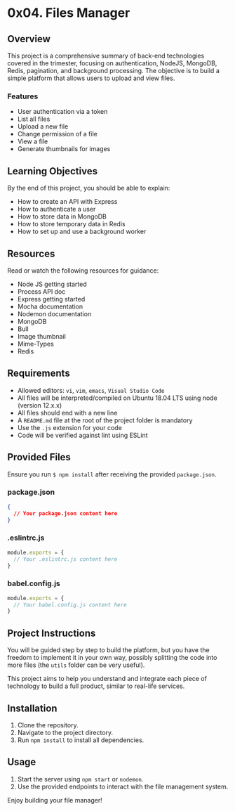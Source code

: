 # 0x04. Files Manager

## Overview

This project is a comprehensive summary of back-end technologies covered in the trimester, focusing on authentication, NodeJS, MongoDB, Redis, pagination, and background processing. The objective is to build a simple platform that allows users to upload and view files.

### Features

- User authentication via a token
- List all files
- Upload a new file
- Change permission of a file
- View a file
- Generate thumbnails for images

## Learning Objectives

By the end of this project, you should be able to explain:

- How to create an API with Express
- How to authenticate a user
- How to store data in MongoDB
- How to store temporary data in Redis
- How to set up and use a background worker

## Resources

Read or watch the following resources for guidance:

- Node JS getting started
- Process API doc
- Express getting started
- Mocha documentation
- Nodemon documentation
- MongoDB
- Bull
- Image thumbnail
- Mime-Types
- Redis

## Requirements

- Allowed editors: `vi`, `vim`, `emacs`, `Visual Studio Code`
- All files will be interpreted/compiled on Ubuntu 18.04 LTS using node (version 12.x.x)
- All files should end with a new line
- A `README.md` file at the root of the project folder is mandatory
- Use the `.js` extension for your code
- Code will be verified against lint using ESLint

## Provided Files

Ensure you run `$ npm install` after receiving the provided `package.json`.

### package.json
```json
{
  // Your package.json content here
}
```

### .eslintrc.js
```js
module.exports = {
  // Your .eslintrc.js content here
}
```

### babel.config.js
```js
module.exports = {
  // Your babel.config.js content here
}
```

## Project Instructions

You will be guided step by step to build the platform, but you have the freedom to implement it in your own way, possibly splitting the code into more files (the `utils` folder can be very useful).

This project aims to help you understand and integrate each piece of technology to build a full product, similar to real-life services.

## Installation

1. Clone the repository.
2. Navigate to the project directory.
3. Run `npm install` to install all dependencies.

## Usage

1. Start the server using `npm start` or `nodemon`.
2. Use the provided endpoints to interact with the file management system.

Enjoy building your file manager!

